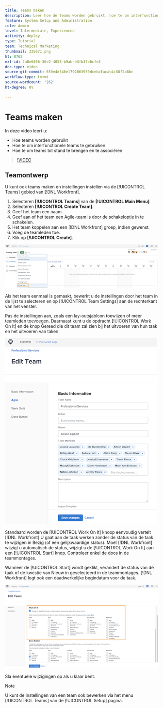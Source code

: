 ```yaml
---
title: Teams maken
description: Leer hoe de teams worden gebruikt, hoe te om interfunctionele teams te gebruiken, en hoe te om teams tot stand te brengen helpen gebruikers organiseren en toestemmingen verlenen.
feature: System Setup and Administration
role: Admin
level: Intermediate, Experienced
activity: deploy
type: Tutorial
team: Technical Marketing
thumbnail: 335071.png
kt: 8762
exl-id: 2a8e6306-36e2-4058-b9ab-e3fb37e6cfe3
doc-type: video
source-git-commit: 650e4d346e1792863930dcebafacab4c88f2a8bc
workflow-type: tm+mt
source-wordcount: '262'
ht-degree: 0%

---
```


# Teams maken

In deze video leert u:

* Hoe teams worden gebruikt
* Hoe te om interfunctionele teams te gebruiken
* Hoe te om teams tot stand te brengen en te associëren

>[!VIDEO](https://video.tv.adobe.com/v/335071/?quality=12&learn=on)

## Teamontwerp

U kunt ook teams maken en instellingen instellen via de [!UICONTROL Teams] gebied van [!DNL Workfront].

1. Selecteren **[!UICONTROL Teams]** van de **[!UICONTROL Main Menu]**.
1. Selecteren **[!UICONTROL Create Team]**.
1. Geef het team een naam.
1. Geef aan of het team een Agile-team is door de schakeloptie in te schakelen.
1. Het team koppelen aan een [!DNL Workfront] groep, indien gewenst.
1. Voeg de teamleden toe.
1. Klik op **[!UICONTROL Create]**.

![Teammenu op [!UICONTROL Teams] page](assets/admin-fund-create-team.png)

Als het team eenmaal is gemaakt, bewerkt u de instellingen door het team in de lijst te selecteren en op [!UICONTROL Team Settings] aan de rechterkant van het venster.

Pas de instellingen aan, zoals een lay-outsjabloon toewijzen of meer teamleden toevoegen. Daarnaast kunt u de opdracht [!UICONTROL Work On It] en de knop Gereed die dit team zal zien bij het uitvoeren van hun taak en het uitvoeren van taken.

![[!UICONTROL Edit Team] venster](assets/admin-fund-team-settings.png)

Standaard worden de [!UICONTROL Work On It] knoop eenvoudig vertelt [!DNL Workfront] U gaat aan de taak werken zonder de status van de taak te wijzigen in Bezig (of een gelijkwaardige status). Moet [!DNL Workfront] wijzigt u automatisch de status, wijzigt u de [!UICONTROL Work On It] aan een [!UICONTROL Start] knop. Controleer enkel de doos in de teammontages.

Wanneer de [!UICONTROL Start] wordt geklikt, verandert de status van de taak of de kwestie van Nieuw in geselecteerd in de teammontages. [!DNL Workfront] logt ook een daadwerkelijke begindatum voor de taak.

![[!UICONTROL Work On It] deel van [!UICONTROL Edit Team] venster](assets/admin-fund-start-button-team.png)

Sla eventuele wijzigingen op als u klaar bent.


>[!NOTE]
>
>U kunt de instellingen van een team ook bewerken via het menu [!UICONTROL Teams] van de [!UICONTROL Setup] pagina.

<!---
learn more URLs
Create a team
Work On It and Done button overview
--->
